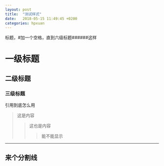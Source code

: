```yaml
---
layout: post
title:  "测试样式"
date:   2018-05-15 11:49:45 +0200
categories: hpxuan
---
```


标题，#加一个空格，直到六级标题######这样
# 一级标题  
## 二级标题  
### 三级标题  
引用到底怎么用
>这是内容
>>这也是内容
>>>能不能显示

----
来个分割线
----